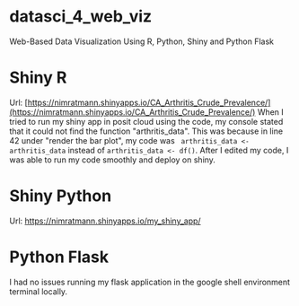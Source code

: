 # datasci_4_web_viz
Web-Based Data Visualization Using R, Python, Shiny and Python Flask

# Shiny R
Url: [https://nimratmann.shinyapps.io/CA_Arthritis_Crude_Prevalence/](https://nimratmann.shinyapps.io/CA_Arthritis_Crude_Prevalence/)
When I tried to run my shiny app in posit cloud using the code, my console stated that it could not find the function "arthritis_data". This was because in line 42 under "render the bar plot", my code was ``` arthritis_data <- arthritis_data``` instead of ```arthritis_data <- df()```. After I edited my code, I was able to run my code smoothly and deploy on shiny.



# Shiny Python
Url: [https://nimratmann.shinyapps.io/my_shiny_app/ ](https://nimratmann.shinyapps.io/my_shiny_app/ )




# Python Flask
I had no issues running my flask application in the google shell environment terminal locally.
